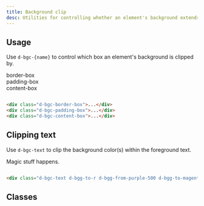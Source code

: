 ```yaml
---
title: Background clip
desc: Utilities for controlling whether an element's background extends underneath its border, padding, or content box.
---
```


## Usage

Use `d-bgc-{name}` to control which box an element's background is clipped by.

<code-well-header class='d-fl-col3 d-jc-center d-p24 d-bgc-purple-100 d-bgo50 d-flow16' custom>
  <div class="d-bgc-border-box d-fl-center d-p16 d-bgc-purple-300 d-ba d-baw4 d-bas-dashed d-bar8 d-bc-purple-200 d-fs-200 d-fw-bold">border-box</div>
  <div class="d-bgc-padding-box d-fl-center d-p16 d-bgc-purple-300 d-ba d-baw4 d-bas-dashed d-bar8 d-bc-purple-200 d-fs-200 d-fw-bold">padding-box</div>
  <div class="d-bgc-content-box d-fl-center d-p16 d-bgc-purple-300 d-ba d-baw4 d-bas-dashed d-bar8 d-bc-purple-200 d-fs-200 d-fw-bold">content-box</div>
</code-well-header>

```html

<div class="d-bgc-border-box">...</div>
<div class="d-bgc-padding-box">...</div>
<div class="d-bgc-content-box">...</div>
```

## Clipping text

Use `d-bgc-text` to clip the background color(s) within the foreground text.

<code-well-header class="d-jc-center d-p24 d-bgc-black-200 d-flow16" custom>
  <div class="d-bgc-text d-w100p d-fl-center d-p16 d-bc-black-100 d-ba d-baw4 d-bas-dashed d-bar8 d-bgg-to-r d-bgg-from-purple-500 d-bgg-to-magenta-200 d-fs-500 d-fw-bold">Magic stuff happens.</div>
</code-well-header>

```html

<div class="d-bgc-text d-bgg-to-r d-bgg-from-purple-500 d-bgg-to-magenta-200">...</div>
```

## Classes

<utility-class-table>
  <template #content>
    <tbody>
        <tr v-for="i in ['unset', 'border-box', 'padding-box', 'content-box', 'text']">
          <th scope="row" class="d-ff-mono d-fc-purple-400 d-fw-normal d-fs-100">.d-bgc-{{ i }}</th>
          <td class="d-ff-mono d-fs-100">background-clip: {{ i }} !important;</td>
        </tr>
    </tbody>
  </template>
</utility-class-table>
